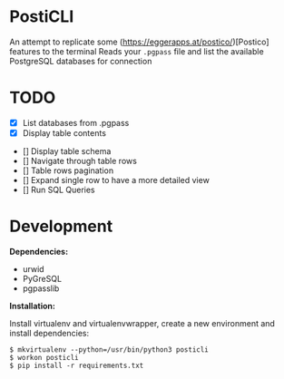 # PostiCLI

An attempt to replicate some (https://eggerapps.at/postico/)[Postico] features to the terminal
Reads your `.pgpass` file and list the available PostgreSQL databases for connection

# TODO

- [x] List databases from .pgpass
- [X] Display table contents
- [] Display table schema
- [] Navigate through table rows
- [] Table rows pagination
- [] Expand single row to have a more detailed view
- [] Run SQL Queries

# Development

**Dependencies:**
  - urwid
  - PyGreSQL
  - pgpasslib

**Installation:**

Install virtualenv and virtualenvwrapper, create a new environment and install dependencies:

```
$ mkvirtualenv --python=/usr/bin/python3 posticli
$ workon posticli
$ pip install -r requirements.txt
```

